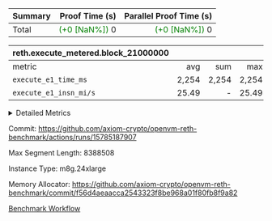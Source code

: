 | Summary | Proof Time (s) | Parallel Proof Time (s) |
|:---|---:|---:|
| Total | <span style='color: green'>(+0 [NaN%])</span> 0 | <span style='color: green'>(+0 [NaN%])</span> 0 |


| reth.execute_metered.block_21000000 |||||
|:---|---:|---:|---:|---:|
|metric|avg|sum|max|min|
| `execute_e1_time_ms  ` |  2,254 |  2,254 |  2,254 |  2,254 |
| `execute_e1_insn_mi/s` |  25.49 | -          |  25.49 |  25.49 |



<details>
<summary>Detailed Metrics</summary>

| group | block_number | insns | execute_e1_time_ms | execute_e1_insn_mi/s |
| --- | --- | --- | --- | --- |
| reth.execute_metered.block_21000000 | 21000000 | 57,453,459 | 2,254 | 25.49 | 

</details>


Commit: https://github.com/axiom-crypto/openvm-reth-benchmark/actions/runs/15785187907

Max Segment Length: 8388508

Instance Type: m8g.24xlarge

Memory Allocator: https://github.com/axiom-crypto/openvm-reth-benchmark/commit/f56d4aeaacca2543323f8be968a01f80fb8f9a82

[Benchmark Workflow]()
